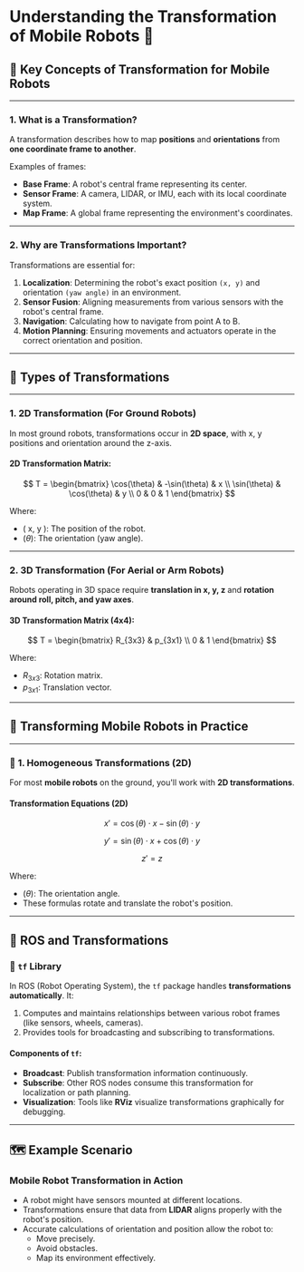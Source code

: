 # **Understanding the Transformation of Mobile Robots** 🚀

## 📘 Key Concepts of Transformation for Mobile Robots

---

### **1. What is a Transformation?**

A transformation describes how to map **positions** and **orientations** from **one coordinate frame to another**. 

Examples of frames:
- **Base Frame**: A robot's central frame representing its center.
- **Sensor Frame**: A camera, LIDAR, or IMU, each with its local coordinate system.
- **Map Frame**: A global frame representing the environment's coordinates.

---

### **2. Why are Transformations Important?**

Transformations are essential for:
1. **Localization**: Determining the robot's exact position `(x, y)` and orientation `(yaw angle)` in an environment.
2. **Sensor Fusion**: Aligning measurements from various sensors with the robot's central frame.
3. **Navigation**: Calculating how to navigate from point A to B.
4. **Motion Planning**: Ensuring movements and actuators operate in the correct orientation and position.

---

## 🔄 **Types of Transformations**

---

### **1. 2D Transformation (For Ground Robots)**

In most ground robots, transformations occur in **2D space**, with x, y positions and orientation around the z-axis.

#### **2D Transformation Matrix:**

$$ 
T = 
\begin{bmatrix} 
\cos(\theta) & -\sin(\theta) & x \\ 
\sin(\theta) & \cos(\theta) & y \\ 
0 & 0 & 1 
\end{bmatrix} 
$$

Where:
- \( x, y \): The position of the robot.
- $(\theta)$: The orientation (yaw angle).

---

### **2. 3D Transformation (For Aerial or Arm Robots)**

Robots operating in 3D space require **translation in x, y, z** and **rotation around roll, pitch, and yaw axes**.

#### **3D Transformation Matrix (4x4):**

$$
T = 
\begin{bmatrix} 
R_{3x3} & p_{3x1} \\ 
0 & 1 
\end{bmatrix} 
$$

Where:
- $R_{3x3}$: Rotation matrix.
- $p_{3x1}$: Translation vector.

---

## 🔧 **Transforming Mobile Robots in Practice**

---

### 📌 **1. Homogeneous Transformations (2D)**

For most **mobile robots** on the ground, you'll work with **2D transformations**.

#### **Transformation Equations (2D)**

$$
x' = \cos(\theta) \cdot x - \sin(\theta) \cdot y
$$

$$
y' = \sin(\theta) \cdot x + \cos(\theta) \cdot y
$$

$$
z' = z
$$

Where:

- $(\theta)$: The orientation angle.
- These formulas rotate and translate the robot's position.

---

## 📡 **ROS and Transformations**

### 🔹 **`tf` Library**

In ROS (Robot Operating System), the `tf` package handles **transformations automatically**. It:
1. Computes and maintains relationships between various robot frames (like sensors, wheels, cameras).
2. Provides tools for broadcasting and subscribing to transformations.

#### Components of `tf`:
- **Broadcast**: Publish transformation information continuously.
- **Subscribe**: Other ROS nodes consume this transformation for localization or path planning.
- **Visualization**: Tools like **RViz** visualize transformations graphically for debugging.

---

## 🗺️ **Example Scenario**

### **Mobile Robot Transformation in Action**

- A robot might have sensors mounted at different locations.
- Transformations ensure that data from **LIDAR** aligns properly with the robot's position.
- Accurate calculations of orientation and position allow the robot to:
  - Move precisely.
  - Avoid obstacles.
  - Map its environment effectively.
